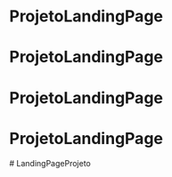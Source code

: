 # ProjetoLandingPage
# ProjetoLandingPage
# ProjetoLandingPage
# ProjetoLandingPage
#   L a n d i n g P a g e P r o j e t o  
 